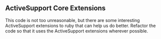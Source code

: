 ## ActiveSupport Core Extensions

This code is not too unreasonable, but there are some interesting ActiveSupport extensions to ruby that can help us do better. Refactor the code so that it uses the ActiveSupport extensions wherever possible.
